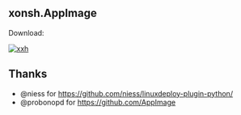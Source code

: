## xonsh.AppImage

Download: 

[![xxh](https://img.shields.io/badge/xxh.AppImage_release_0.7.10-x86_64-blue.svg)](https://github.com/xxh/xxh-appimage/releases/download/continuous/xxh-release-x86_64.AppImage)

## Thanks
* @niess for https://github.com/niess/linuxdeploy-plugin-python/
* @probonopd for https://github.com/AppImage
